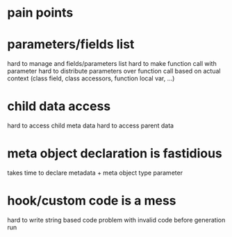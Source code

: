 # pain points

# parameters/fields list
  hard to manage and fields/parameters list
  hard to make function call with parameter
  hard to distribute parameters over function call based on actual context (class field, class accessors, function local var, ...)

# child data access
  hard to access child meta data
  hard to access parent data

# meta object declaration is fastidious
  takes time to declare metadata + meta object type parameter

# hook/custom code is a mess
  hard to write string based code
  problem with invalid code before generation run

